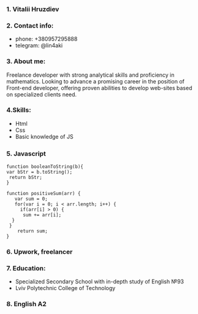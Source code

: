 ### 1. Vitalii Hruzdiev
### 2. Contact info:
- phone: +380957295888
- telegram: @lin4aki

### 3. About me:
Freelance developer with strong analytical skills and proficiency in mathematics. Looking to advance a promising career in the position of Front-end developer, offering proven abilities to develop web-sites based on specialized clients need.

### 4.Skills:
- Html
- Css
- Basic knowledge of JS

### 5. Javascript　
	function booleanToString(b){
 	var bStr = b.toString();
 	 return bStr;
	}
```
function positiveSum(arr) {
   var sum = 0;
   for(var i = 0; i < arr.length; i++) {
     if(arr[i] > 0) {
      sum += arr[i];
  }
 }
    return sum;
}
```

### 6. Upwork, freelancer

### 7. Education:
- Specialized Secondary School with in-depth study of English №93
- Lviv Polytechnic College of Technology

### 8. English A2
